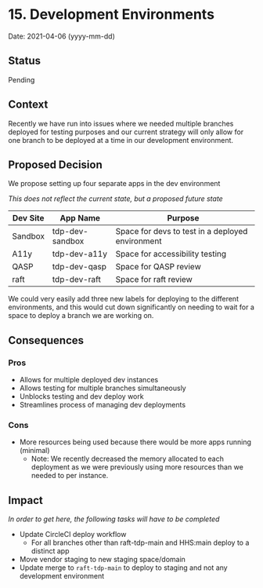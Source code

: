 # 15. Development Environments

Date: 2021-04-06 (yyyy-mm-dd)

## Status

Pending

## Context

Recently we have run into issues where we needed multiple branches deployed for testing purposes and our current strategy will only allow for one branch to be deployed at a time in our development environment. 

## Proposed Decision


We propose setting up four separate apps in the dev environment

_This does not reflect the current state, but a proposed future state_

| Dev Site | App Name | Purpose |
| -------- | -------- | -------- |
| Sandbox     | tdp-dev-sandbox     | Space for devs to test in a deployed environment    |
| A11y | tdp-dev-a11y | Space for accessibility testing |
| QASP | tdp-dev-qasp | Space for QASP review |
| raft | tdp-dev-raft | Space for raft review |

We could very easily add three new labels for deploying to the different environments, and this would cut down significantly on needing to wait for a space to deploy a branch we are working on.

## Consequences

### Pros

- Allows for multiple deployed dev instances
- Allows testing for multiple branches simultaneously
- Unblocks testing and dev deploy work
- Streamlines process of managing dev deployments

### Cons

- More resources being used because there would be more apps running (minimal)
    - Note: We recently decreased the memory allocated to each deployment as we were previously using more resources than we needed to per instance. 

## Impact
_In order to get here, the following tasks will have to be completed_

- Update CircleCI deploy workflow
  - For all branches other than raft-tdp-main and HHS:main deploy to a distinct app 
- Move vendor staging to new staging space/domain
- Update merge to `raft-tdp-main` to deploy to staging and not any development environment
